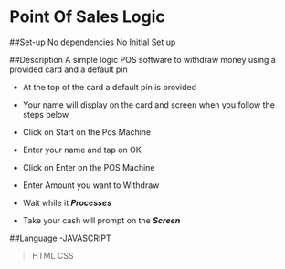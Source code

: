 # Point Of Sales Logic


##Set-up
No dependencies
No Initial Set up 


##Description
A simple logic POS software to withdraw money using a provided card and a default pin
- At the top of the card a default pin is provided
- Your name will display on the card and screen when you follow the steps below

- Click on Start on the Pos Machine
- Enter your name and tap on OK
- Click on Enter on the POS Machine
- Enter Amount you want to Withdraw
- Wait while it ***Processes***
- Take your cash will prompt on the ***Screen***


##Language
-JAVASCRIPT
  >HTML
  >CSS
